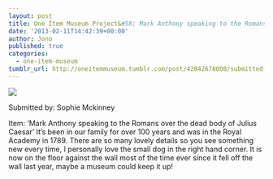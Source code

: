 ```yaml
---
layout: post
title: One Item Museum Project&#58; Mark Anthony speaking to the Romans
date: '2013-02-11T14:42:39+00:00'
author: Jono
published: true
categories:
  - one-item-museum
tumblr_url: http://oneitemmuseum.tumblr.com/post/42842678008/submitted-by-sophie-mckinney-item-mark-anthony
---
```

<img src="http://ellis.scot/uploads/2013/02/painting.jpg" />

Submitted by: Sophie Mckinney

Item: ‘Mark Anthony speaking to the Romans over the dead body of Julius Caesar’ It’s been in our family for over 100 years and was in the Royal Academy in 1789. There are so many lovely details so you see something new every time, I personally love the small dog in the right hand corner. It is now on the floor against the wall most of the time ever since it fell off the wall last year, maybe a museum could keep it up!
